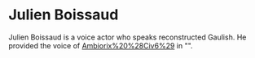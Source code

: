 # Julien Boissaud

Julien Boissaud is a voice actor who speaks reconstructed Gaulish. He provided the voice of [Ambiorix%20%28Civ6%29](Ambiorix) in "".